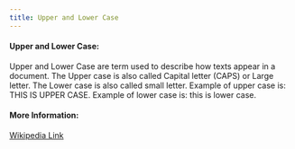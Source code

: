 ```yaml
---
title: Upper and Lower Case
---
```


<!-- The article goes here, in GitHub-flavored Markdown. Feel free to add YouTube videos, images, and CodePen/JSBin embeds  -->
#### Upper and Lower Case:
Upper and Lower Case are term used to describe how texts appear in a document. The Upper case is also called Capital letter (CAPS) or Large letter. The Lower case is also called small letter.
Example of upper case is: THIS IS UPPER CASE.
Example of lower case is: this is lower case.

#### More Information:
<!-- Please add any articles you think might be helpful to read before writing the article -->
<a href='https://en.wikipedia.org/wiki/Letter_case'>Wikipedia Link</a>


